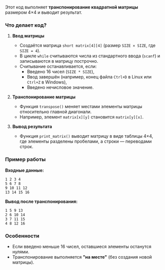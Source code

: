 Этот код выполняет **транспонирование квадратной матрицы** размером 4×4 и выводит результат.  

### **Что делает код?**  
1. **Ввод матрицы**  
   - Создаётся матрица `short matrix[4][4]` (размер `SIZE × SIZE`, где `SIZE = 4`).  
   - В цикле `while` считываются числа из стандартного ввода (`scanf`) и записываются в матрицу построчно.  
   - Считывание останавливается, если:  
     - Введено 16 чисел (`SIZE * SIZE`),  
     - Ввод завершён (например, конец файла `Ctrl+D` в Linux или `Ctrl+Z` в Windows),  
     - Введено нечисловое значение.  

2. **Транспонирование матрицы**  
   - Функция `transpose()` меняет местами элементы матрицы относительно главной диагонали.  
   - Например, элемент `matrix[x][y]` становится `matrix[y][x]`.  

3. **Вывод результата**  
   - Функция `print_matrix()` выводит матрицу в виде таблицы 4×4, где элементы разделены пробелами, а строки — переводами строк.  

### **Пример работы**  
**Входные данные:**  
```
1 2 3 4
5 6 7 8
9 10 11 12
13 14 15 16
```  
**Вывод после транспонирования:**  
```
1 5 9 13
2 6 10 14
3 7 11 15
4 8 12 16
```  

### **Особенности**  
- Если введено меньше 16 чисел, оставшиеся элементы останутся нулями.  
- Транспонирование выполняется **"на месте"** (без создания новой матрицы).  